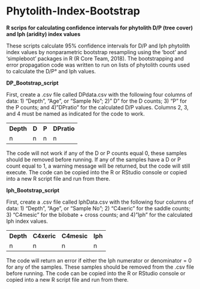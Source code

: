 # Phytolith-Index-Bootstrap
<B>R scrips for calculating confidence intervals for phytolith D/P (tree cover) and Iph (aridity) index values</B>

These scripts calculate 95% confidence intervals for D/P and Iph phytolith index values by nonparametric bootstrap resampling using the ‘boot’ and ‘simpleboot’ packages in R (R Core Team, 2018). The bootstrapping and error propagation code was written to run on lists of phytolith counts used to calculate the D/P° and Iph values.

<B>DP_Bootstrap_script</B>

First, create a .csv file called DPdata.csv with the following four columns of data: 1) “Depth”, “Age”, or “Sample No”; 2)” D” for the D counts; 3) “P” for the P counts; and 4)”DPratio” for the calculated D/P values. Columns 2, 3, and 4 must be named as indicated for the code to work.

<table>
  <tr>
    <th>Depth</th>
    <th> D </th>
    <th> P </th>
    <th>DPratio</th>
  </tr>
  <tr>
    <td>n</td>
    <td>n</td>
    <td>n</td>
    <td>n</td>
  </tr>
  </table>
  
The code will not work if any of the D or P counts equal 0, these samples should be removed before running. If any of the samples have a D or P count equal to 1, a warning message will be returned, but the code will still execute. The code can be copied into the R or RStudio console or copied into a new R script file and run from there.

<B>Iph_Bootstrap_script</B>

First, create a .csv file called IphData.csv with the following four columns of data: 1) “Depth”, “Age”, or “Sample No”; 2) “C4xeric” for the saddle counts; 3) “C4mesic” for the bilobate + cross counts; and 4)”Iph” for the calculated Iph index values.

<table>
  <tr>
    <th>Depth</th>
    <th>C4xeric</th>
    <th>C4mesic</th>
    <th>Iph </th>
  </tr>
  <tr>
    <td>n</td>
    <td>n</td>
    <td>n</td>
    <td>n</td>
  </tr>
  </table>

The code will return an error if either the Iph numerator or denominator = 0 for any of the samples. These samples should be removed from the .csv file before running. The code can be copied into the R or RStudio console or copied into a new R script file and run from there.


